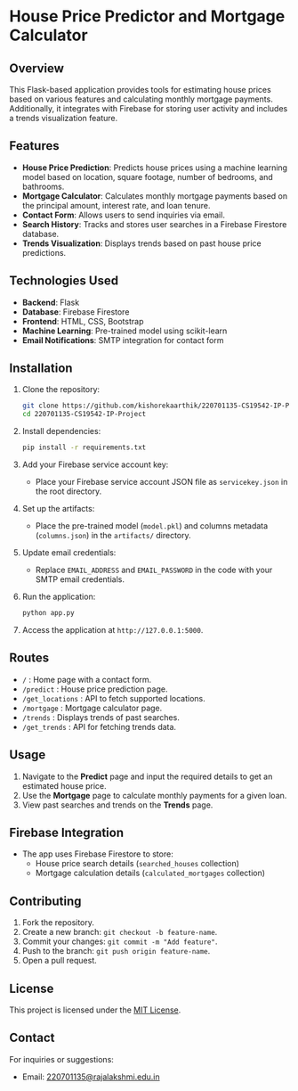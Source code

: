 # House Price Predictor and Mortgage Calculator

## Overview
This Flask-based application provides tools for estimating house prices based on various features and calculating monthly mortgage payments. Additionally, it integrates with Firebase for storing user activity and includes a trends visualization feature.

## Features
- **House Price Prediction**: Predicts house prices using a machine learning model based on location, square footage, number of bedrooms, and bathrooms.
- **Mortgage Calculator**: Calculates monthly mortgage payments based on the principal amount, interest rate, and loan tenure.
- **Contact Form**: Allows users to send inquiries via email.
- **Search History**: Tracks and stores user searches in a Firebase Firestore database.
- **Trends Visualization**: Displays trends based on past house price predictions.

## Technologies Used
- **Backend**: Flask
- **Database**: Firebase Firestore
- **Frontend**: HTML, CSS, Bootstrap
- **Machine Learning**: Pre-trained model using scikit-learn
- **Email Notifications**: SMTP integration for contact form

## Installation
1. Clone the repository:
   ```bash
   git clone https://github.com/kishorekaarthik/220701135-CS19542-IP-Project.git
   cd 220701135-CS19542-IP-Project
   ```

2. Install dependencies:
   ```bash
   pip install -r requirements.txt
   ```

3. Add your Firebase service account key:
   - Place your Firebase service account JSON file as `servicekey.json` in the root directory.

4. Set up the artifacts:
   - Place the pre-trained model (`model.pkl`) and columns metadata (`columns.json`) in the `artifacts/` directory.

5. Update email credentials:
   - Replace `EMAIL_ADDRESS` and `EMAIL_PASSWORD` in the code with your SMTP email credentials.

6. Run the application:
   ```bash
   python app.py
   ```

7. Access the application at `http://127.0.0.1:5000`.

## Routes
- `/` : Home page with a contact form.
- `/predict` : House price prediction page.
- `/get_locations` : API to fetch supported locations.
- `/mortgage` : Mortgage calculator page.
- `/trends` : Displays trends of past searches.
- `/get_trends` : API for fetching trends data.

## Usage
1. Navigate to the **Predict** page and input the required details to get an estimated house price.
2. Use the **Mortgage** page to calculate monthly payments for a given loan.
3. View past searches and trends on the **Trends** page.

## Firebase Integration
- The app uses Firebase Firestore to store:
  - House price search details (`searched_houses` collection)
  - Mortgage calculation details (`calculated_mortgages` collection)

## Contributing
1. Fork the repository.
2. Create a new branch: `git checkout -b feature-name`.
3. Commit your changes: `git commit -m "Add feature"`.
4. Push to the branch: `git push origin feature-name`.
5. Open a pull request.

## License
This project is licensed under the [MIT License](LICENSE).

## Contact
For inquiries or suggestions:
- Email: 220701135@rajalakshmi.edu.in
